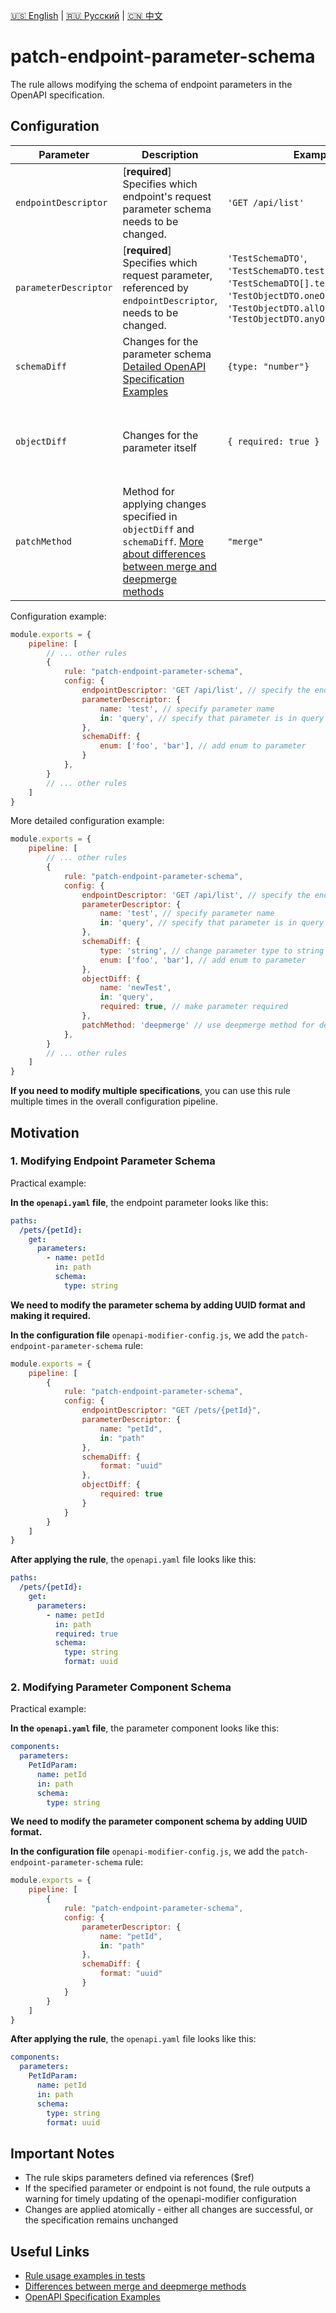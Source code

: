 [🇺🇸 English](./README.md) | [🇷🇺 Русский](./README-ru.md)  | [🇨🇳 中文](./README-zh.md)

# patch-endpoint-parameter-schema

The rule allows modifying the schema of endpoint parameters in the OpenAPI specification.



## Configuration

| Parameter             | Description                                                                                                               | Example                                                                                                                                                                | Typing                                                                              | Default      |
|-----------------------|------------------------------------------------------------------------------------------------------------------------|------------------------------------------------------------------------------------------------------------------------------------------------------------------------|-------------------------------------------------------------------------------------|--------------|
| `endpointDescriptor`  | [**required**] Specifies which endpoint's request parameter schema needs to be changed.                                   | `'GET /api/list'`                                                                                                                                                      | `string \ { path: string; method: string }`                                                                            |              |
| `parameterDescriptor` | [**required**] Specifies which request parameter, referenced by `endpointDescriptor`, needs to be changed.         | `'TestSchemaDTO'`, `'TestSchemaDTO.test'`, `'TestSchemaDTO[].testField'`,  `'TestObjectDTO.oneOf[1]'`, `'TestObjectDTO.allOf[1]'` or  `'TestObjectDTO.anyOf[1].testField'` | `string`                                                                            |              |
| `schemaDiff`          | Changes for the parameter schema [Detailed OpenAPI Specification Examples](../../../docs/schema-diff.md)                                                              | `{type: "number"}`                                                                                                                                                     | `OpenAPISchema`                                                                     |              |
| `objectDiff`          | Changes for the parameter itself                                                                                         | `{ required: true }`                                                                                                                                                   | `{name?: string; in?: 'query' / 'header' / 'path' / 'cookie'; required?: boolean;}` |              |
| `patchMethod`         | Method for applying changes specified in `objectDiff` and `schemaDiff`. [More about differences between merge and deepmerge methods](../../../docs/merge-vs-deepmerge.md) | `"merge"` | `"merge" \ "deepmerge"` | `"merge"` |

Configuration example:

```js
module.exports = {
    pipeline: [
        // ... other rules
        {
            rule: "patch-endpoint-parameter-schema",
            config: {
                endpointDescriptor: 'GET /api/list', // specify the endpoint to modify
                parameterDescriptor: {
                    name: 'test', // specify parameter name
                    in: 'query', // specify that parameter is in query
                },
                schemaDiff: {
                    enum: ['foo', 'bar'], // add enum to parameter
                }
            },
        }
        // ... other rules
    ]
}
```

More detailed configuration example:

```js
module.exports = {
    pipeline: [
        // ... other rules
        {
            rule: "patch-endpoint-parameter-schema",
            config: {
                endpointDescriptor: 'GET /api/list', // specify the endpoint to modify
                parameterDescriptor: {
                    name: 'test', // specify parameter name
                    in: 'query', // specify that parameter is in query
                },
                schemaDiff: {
                    type: 'string', // change parameter type to string
                    enum: ['foo', 'bar'], // add enum to parameter
                },
                objectDiff: {
                    name: 'newTest',
                    in: 'query',
                    required: true, // make parameter required
                },
                patchMethod: 'deepmerge' // use deepmerge method for deep merging changes
            },
        }
        // ... other rules
    ]
} 
```

**If you need to modify multiple specifications**, you can use this rule multiple times in the overall configuration pipeline.

## Motivation

<a name="custom_anchor_motivation_1"></a>
### 1. Modifying Endpoint Parameter Schema

Practical example:

**In the `openapi.yaml` file**, the endpoint parameter looks like this:

```yaml
paths:
  /pets/{petId}:
    get:
      parameters:
        - name: petId
          in: path
          schema:
            type: string
```

**We need to modify the parameter schema by adding UUID format and making it required.**

**In the configuration file** `openapi-modifier-config.js`, we add the `patch-endpoint-parameter-schema` rule:

```js
module.exports = {
    pipeline: [
        {
            rule: "patch-endpoint-parameter-schema",
            config: {
                endpointDescriptor: "GET /pets/{petId}",
                parameterDescriptor: {
                    name: "petId",
                    in: "path"
                },
                schemaDiff: {
                    format: "uuid"
                },
                objectDiff: {
                    required: true
                }
            }
        }
    ]
}
```

**After applying the rule**, the `openapi.yaml` file looks like this:

```yaml
paths:
  /pets/{petId}:
    get:
      parameters:
        - name: petId
          in: path
          required: true
          schema:
            type: string
            format: uuid
```

<a name="custom_anchor_motivation_2"></a>
### 2. Modifying Parameter Component Schema

Practical example:

**In the `openapi.yaml` file**, the parameter component looks like this:

```yaml
components:
  parameters:
    PetIdParam:
      name: petId
      in: path
      schema:
        type: string
```

**We need to modify the parameter component schema by adding UUID format.**

**In the configuration file** `openapi-modifier-config.js`, we add the `patch-endpoint-parameter-schema` rule:

```js
module.exports = {
    pipeline: [
        {
            rule: "patch-endpoint-parameter-schema",
            config: {
                parameterDescriptor: {
                    name: "petId",
                    in: "path"
                },
                schemaDiff: {
                    format: "uuid"
                }
            }
        }
    ]
}
```

**After applying the rule**, the `openapi.yaml` file looks like this:

```yaml
components:
  parameters:
    PetIdParam:
      name: petId
      in: path
      schema:
        type: string
        format: uuid
```

## Important Notes

- The rule skips parameters defined via references ($ref)
- If the specified parameter or endpoint is not found, the rule outputs a warning for timely updating of the openapi-modifier configuration
- Changes are applied atomically - either all changes are successful, or the specification remains unchanged

## Useful Links

- [Rule usage examples in tests](./index.test.ts)  
- [Differences between merge and deepmerge methods](../../../docs/merge-vs-deepmerge.md)
- [OpenAPI Specification Examples](../../../docs/schema-diff.md) 